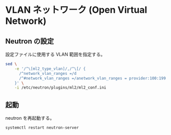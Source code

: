 # VLAN ネットワーク (Open Virtual Network)

## Neutron の設定

設定ファイルに使用する VLAN 範囲を指定する。

```sh
sed \
    -e '/^\[ml2_type_vlan]/,/^\[/ {
      /^network_vlan_ranges =/d
      /^#network_vlan_ranges =/anetwork_vlan_ranges = provider:100:199
    }' \
    -i /etc/neutron/plugins/ml2/ml2_conf.ini
```

## 起動

neutron を再起動する。

```sh
systemctl restart neutron-server
```
